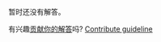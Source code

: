 
暂时还没有解答。

有兴趣[贡献你的解答](https://github.com/BFEdev/BFE.dev-solutions/blob/main/problem/bigdecimal-division_zh.md)吗? [Contribute guideline](https://github.com/BFEdev/BFE.dev-solutions#how-to-contribute)
